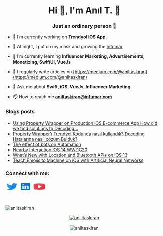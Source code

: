<h1 align="center">Hi 👋, I'm Anıl T. 🚀</h1>
<h3 align="center">Just an ordinary person 👻</h3>

- 🔭 I’m currently working on **Trendyol iOS App.**

- 🚀 At night, I put on my mask and growing the [Infumar](https://infumar.com)

- 🌱 I’m currently learning **Influencer Marketing, Advertisements, Monetizing, SwiftUI, VueJs**


- 📝 I regularly write articles on [https://medium.com/@aniltaskiran](https://medium.com/@aniltaskiran)

- 💬 Ask me about **Swift, iOS, VueJs, Influencer Marketing**

- 📫 How to reach me **aniltaskiran@infumar.com**

### Blogs posts
<!-- BLOG-POST-LIST:START -->
- [Using Property Wrapper on Production iOS E-commerce App How did we find solutions to Decoding…](https://aniltaskiran.medium.com/using-property-wrapper-on-production-ios-e-commerce-app-how-did-we-find-solutions-to-decoding-d2cdf13d99cd?source=rss-1ba92a98028------2)
- [Property Wrapper’ı Trendyol Kodunda nasıl kullandık? Decoding Hatalarına nasıl çözüm Bulduk?](https://medium.com/trendyol-tech/property-wrapper%C4%B1-trendyol-kodunda-nas%C4%B1l-kulland%C4%B1k-decoding-hatalar%C4%B1na-nas%C4%B1l-%C3%A7%C3%B6z%C3%BCm-bulduk-9e99f47146f4?source=rss-1ba92a98028------2)
- [The effect of bots on Automation](https://medium.com/trendyol-tech/the-effect-of-bots-on-automation-fb3135908632?source=rss-1ba92a98028------2)
- [Nearby Interaction iOS 14 WWDC20](https://medium.com/flawless-app-stories/nearby-interaction-ios-14-wwdc20-e4ad9bcb3826?source=rss-1ba92a98028------2)
- [What’s New with Location and Bluetooth APIs on iOS 13](https://medium.com/flawless-app-stories/whats-new-with-location-and-bluetooth-apis-on-ios-13-a6d8497ffa39?source=rss-1ba92a98028------2)
- [Teach Emojis to Machine on iOS with Artificial Neural Networks](https://medium.com/trendyol-tech/teach-emojis-to-machine-on-ios-with-artificial-neural-networks-83acf58e3843?source=rss-1ba92a98028------2)
<!-- BLOG-POST-LIST:END -->


<h3 align="left">Connect with me:</h3>
<p align="left">
<a href="https://twitter.com/aniiltaskiran" target="blank"><img align="center" src="Assets/twitter.svg" alt="aniiltaskiran" height="30" width="40" /></a>
<a href="https://linkedin.com/in/aniltaskiran" target="blank"><img align="center" src="Assets/linkedin.svg" alt="aniltaskiran" height="30" width="40" /></a>
<a href="https://www.youtube.com/channel/UCz0jaWqwcQo_DEEtsiMhtrg" target="blank"><img align="center" src="Assets/youtube.svg" alt="aniltaskiran" height="30" width="40" /></a><br>
</p>

<br><p align="left"> <img src="https://komarev.com/ghpvc/?username=aniltaskiran&label=Profile%20views&color=0e75b6&style=flat" alt="aniltaskiran" /> </p>
<p align="center"> <a href="https://twitter.com/aniiltaskiran" target="blank"><img src="https://img.shields.io/twitter/follow/aniiltaskiran?logo=twitter&style=for-the-badge" alt="aniiltaskiran" /></a> </p>
<p align="center"><img align="center" src="https://github-readme-stats.vercel.app/api?username=aniltaskiran&show_icons=true&locale=en" alt="aniltaskiran" /></p>

